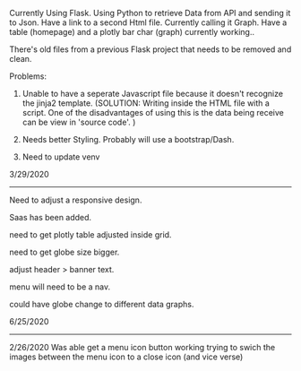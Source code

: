 Currently Using Flask.
Using Python to retrieve Data from API and sending it to Json.
Have a link to a  second  Html file. Currently calling it Graph.
Have a table (homepage) and a plotly bar char (graph) currently working.. 


There's old files from a previous Flask project that needs to be removed and clean. 

Problems:
1) Unable to have a seperate Javascript file because it doesn't recognize the jinja2 template. (SOLUTION: Writing inside the HTML file with a script. One of the disadvantages of using this is the data being receive can be view in 'source code'. )

2)  Needs better Styling. Probably will use a bootstrap/Dash. 

3) Need to update venv


3/29/2020


---------------------

Need to adjust a responsive design.

Saas has been added.

need to get plotly table adjusted inside grid.

need to get globe size bigger.

adjust header > banner text.

menu will need to be a nav. 

could have globe change to different data graphs.

6/25/2020

-------------

2/26/2020
Was able get a menu icon button working
trying to swich the images between the menu icon to a close icon (and vice verse)





